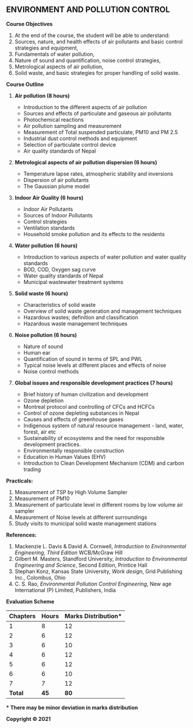 ## ENVIRONMENT AND POLLUTION CONTROL

**Course Objectives**

1. At the end of the course, the student will be able to understand:
2. Sources, nature, and health effects of air pollutants and basic control strategies and equipment,
3. Fundamentals of water pollution,
4. Nature of sound and quantification, noise control strategies,
5. Metrological aspects of air pollution,
6. Solid waste, and basic strategies for proper handling of solid waste.

**Course Outline**

1. **Air pollution (8 hours)**
   * Introduction to the different aspects of air pollution
   * Sources and effects of particulate and gaseous air pollutants
   * Photochemical reactions
   * Air pollution sampling and measurement
   * Measurement of Total suspended particulate, PM10 and PM 2.5
   * Industrial dust control methods and equipment
   * Selection of particulate control device
   * Air quality standards of Nepal

2. **Metrological aspects of air pollution dispersion (6 hours)**
   * Temperature lapse rates, atmospheric stability and inversions
   * Dispersion of air pollutants
   * The Gaussian plume model

3. **Indoor Air Quality (6 hours)**
   * Indoor Air Pollutants
   * Sources of Indoor Pollutants
   * Control strategies
   * Ventilation standards
   * Household smoke pollution and its effects to the residents

4. **Water pollution (6 hours)**
   * Introduction to various aspects of water pollution and water quality standards
   * BOD, COD, Oxygen sag curve
   * Water quality standards of Nepal
   * Municipal wastewater treatment systems

5. **Solid waste (6 hours)**
   * Characteristics of solid waste
   * Overview of solid waste generation and management techniques
   * Hazardous wastes; definition and classification
   * Hazardous waste management techniques

6. **Noise pollution (6 hours)**
   * Nature of sound
   * Human ear
   * Quantification of sound in terms of SPL and PWL
   * Typical noise levels at different places and effects of noise
   * Noise control methods

7. **Global issues and responsible development practices (7 hours)**
   * Brief history of human civilization and development
   * Ozone depletion
   * Montreal protocol and controlling of CFCs and HCFCs
   * Control of ozone depleting substances in Nepal
   * Causes and effects of greenhouse gases
   * Indigenous system of natural resource management - land, water, forest, air etc
   * Sustainability of ecosystems and the need for responsible development practices.
   * Environmentally responsible construction
   * Education in Human Values (EHV)
   * Introduction to Clean Development Mechanism (CDM) and carbon trading

**Practicals:**

1. Measurement of TSP by High Volume Sampler
2. Measurement of PM10
3. Measurement of particulate level in different rooms by low volume air sampler
4. Measurement of Noise levels at different surroundings
5. Study visits to municipal solid waste management stations

**References:**

1. Mackenzie L. Davis & David A. Cornwell, *Introduction to Environmental Engineering, Third Edition* WCB/McGraw Hill
2. Gilbert M. Masters, Standford University, *Introduction to Environmental Engineering and Science*, Second Edition, Printice Hall
3. Stephan Konz, Kansas State University, *Work design*, Grid Publishing Inc., Colombus, Ohio
4. C. S. Rao, *Environmental Pollution Control Engineering*, New age International (P) Limited, Publishers, India

**Evaluation Scheme**

| Chapters | Hours | Marks Distribution* |
|---|---|---|
| 1 | 8 | 12 |
| 2 | 6 | 12 |
| 3 | 6 | 10 |
| 4 | 6 | 12 |
| 5 | 6 | 12 |
| 6 | 6 | 10 |
| 7 | 7 | 12 |
| **Total** | **45** | **80** |

**\* There may be minor deviation in marks distribution**

**Copyright © 2021** 
